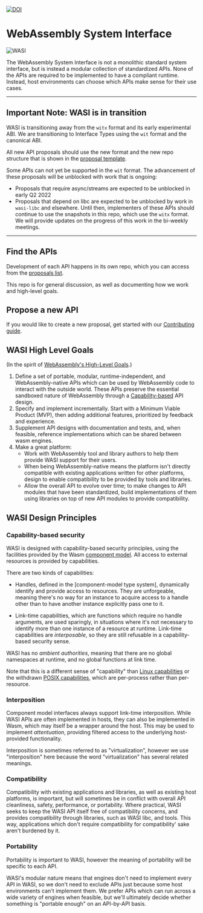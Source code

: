 [![DOI](https://zenodo.org/badge/DOI/10.5281/zenodo.4323447.svg)](https://doi.org/10.5281/zenodo.4323447)
    
# WebAssembly System Interface

![WASI](WASI.png)

The WebAssembly System Interface is not a monolithic standard system interface,
but is instead a modular collection of standardized APIs. None of the APIs are
required to be implemented to have a compliant runtime. Instead, host
environments can choose which APIs make sense for their use cases.

---
## Important Note: WASI is in transition

WASI is transitioning away from the `witx` format and its early experimental ABI. We are transitioning to Interface Types using the `wit` format and the canonical ABI.

All new API proposals should use the new format and the new repo structure that is shown in the [proposal template](https://github.com/WebAssembly/wasi-proposal-template).

Some APIs can not yet be supported in the `wit` format. The advancement of these proposals will be unblocked with work that is ongoing:

- Proposals that require async/streams are expected to be unblocked in early Q2 2022
- Proposals that depend on libc are expected to be unblocked by work in `wasi-libc` and elsewhere. Until then, implementers of these APIs should continue to use the snapshots in this repo, which use the `witx` format. We will provide updates on the progress of this work in the bi-weekly meetings.

---

## Find the APIs

Development of each API happens in its own repo, which you can access
from the [proposals list](Proposals.md).

This repo is for general discussion, as well as documenting how we work
and high-level goals.

## Propose a new API

If you would like to create a new proposal, get started with our
[Contributing guide](Contributing.md).

## WASI High Level Goals

(In the spirit of [WebAssembly's High-Level Goals](https://github.com/WebAssembly/design/blob/main/HighLevelGoals.md).)

1. Define a set of portable, modular, runtime-independent, and
   WebAssembly-native APIs which can be used by WebAssembly code to interact
   with the outside world. These APIs preserve the essential sandboxed nature of
   WebAssembly through a [Capability-based] API design.
2. Specify and implement incrementally. Start with a Minimum Viable Product
   (MVP), then adding additional features, prioritized by feedback and
   experience.
3. Supplement API designs with documentation and tests, and, when feasible,
   reference implementations which can be shared between wasm engines.
4. Make a great platform:
    * Work with WebAssembly tool and library authors to help them provide
      WASI support for their users.
    * When being WebAssembly-native means the platform isn't directly
      compatible with existing applications written for other platforms,
      design to enable compatibility to be provided by tools and libraries.
    * Allow the overall API to evolve over time; to make changes to API
      modules that have been standardized, build implementations of them
      using libraries on top of new API modules to provide compatibility.

[Capability-based]: https://en.wikipedia.org/wiki/Capability-based_security

## WASI Design Principles

### Capability-based security

WASI is designed with capability-based security principles, using the
facilities provided by the Wasm [component model]. All access to external
resources is provided by capabilities.

There are two kinds of capabilities:

 - Handles, defined in the [component-model type system], dynamically
   identify and provide access to resources. They are unforgeable, meaning
   there's no way for an instance to acquire access to a handle other than
   to have another instance explicitly pass one to it.

 - Link-time capabilities, which are functions which require no handle
   arguments, are used sparingly, in situations where it's not necessary
   to identify more than one instance of a resource at runtime. Link-time
   capabilities are *interposable*, so they are still refusable in a
   capability-based security sense.

WASI has no *ambient authorities*, meaning that there are no global
namespaces at runtime, and no global functions at link time.

[component model]: https://github.com/WebAssembly/component-model
[component model type system]: https://github.com/WebAssembly/component-model/blob/main/design/mvp/Explainer.md#type-definitions

Note that this is a different sense of "capability" than [Linux
capabilities](http://man7.org/linux/man-pages/man7/capabilities.7.html)
or the withdrawn [POSIX
capabilities](https://archive.org/details/posix_1003.1e-990310), which
are per-process rather than per-resource.

### Interposition

Component model interfaces always support link-time interposition. While
WASI APIs are often implemented in hosts, they can also be implemented
in Wasm, which may itself be a wrapper around the host. This may be used
to implement *attentuation*, providing filtered access to the underlying
host-provided functionality.

Interposition is sometimes referred to as "virtualization", however we
use "interposition" here because the word "virtualization" has several
related meanings.

### Compatibility

Compatibility with existing applications and libraries, as well as
existing host platforms, is important, but will sometimes be in conflict
with overall API cleanliness, safety, performance, or portability.
Where practical, WASI seeks to keep the WASI API itself free of
compatibility concerns, and provides compatibility through libraries,
such as WASI libc, and tools. This way, applications which don't require
compatibility for compatibility' sake aren't burdened by it.

### Portability

Portability is important to WASI, however the meaning of portability
will be specific to each API.

WASI's modular nature means that engines don't need to implement every
API in WASI, so we don't need to exclude APIs just because some host
environments can't implement them. We prefer APIs which can run across
a wide variety of engines when feasible, but we'll ultimately decide
whether something is "portable enough" on an API-by-API basis.
